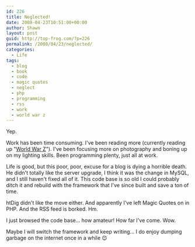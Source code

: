 ```yaml
---
id: 226
title: Neglected!
date: 2008-04-23T10:51:00+00:00
author: Shawn
layout: post
guid: http://top-frog.com/?p=226
permalink: /2008/04/23/neglected/
categories:
  - Life
tags:
  - blog
  - book
  - code
  - magic quotes
  - neglect
  - php
  - programming
  - rss
  - work
  - world war z
---
```

Yep.

Work has been time consuming. I've been reading more (currently reading up "[World War Z](http://www.randomhouse.com/crown/worldwarz/)"). I've been focusing more on photography and boning up on my lighting skills. Been programming plenty, just all at work.

Life is good, but this poor, poor, excuse for a blog is dying a horrible death. He didn't totally like the server upgrade, I think it was the change in MySQL, and I still haven't fixed all of it. This code base is so old I could probably ditch it and rebuild with the framework that I've since built and save a ton of time.

htDig didn't like the move either. And apparently I've left Magic Quotes on in PHP. And the RSS feed is borked. Hm.

I just browsed the code base… how amateur! How far I've come. Wow.

Maybe I will switch the framework and keep writing… I do enjoy dumping garbage on the internet once in a while 😉